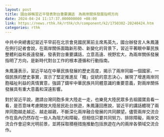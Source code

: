 ```yaml
---
layout: post
title: 國台辦稱習近平發表對台重要講話　為兩岸關係發展指明方向
date: 2024-04-24 11:17:37.000000000 +08:00
link: https://news.rthk.hk/rthk/ch/component/k2/1750302-20240424.htm
categories: rthk
---
```


中共中央總書記習近平早前在北京會見國民黨前主席馬英九，國台辦發言人朱鳳蓮在例行記者會說，在兩岸關係面臨新形勢、新變化的背景下，習近平著眼中華民族整體利益和長遠發展，發表對台重要講話，立意高遠、視野宏大，為兩岸關係發展指明了方向，是新時代對台工作的根本遵循和行動指南。

朱鳳蓮表示，習近平站在中華民族發展的歷史高度，揭示了兩岸同屬一個國家、一個民族的歷史事實，宣示了堅定推進反「獨」促統的意志決心，展現了增進兩岸同胞福祉利益的真情實意，強調了鑄牢中華民族共同體意識的重要意義，對兩岸關係發展具有重大意義和深遠影響。

對於習近平說，邀請台灣同胞多來大陸走一走，也樂見大陸民眾多去祖國寶島看一看，是否意味考慮開放大陸居民赴台旅遊，朱鳳蓮回應說，習近平的講話體現了兩岸同胞越走越近、越走越親，不斷深化兩岸融合發展的共同願望。儘管兩岸交流合作在島內仍然存在一些人為阻力和障礙，但相信只要共同努力、排除障礙，兩岸交流合作會迎來光明前景，並將採取積極措施推動包括旅遊在內的兩岸各領域交流合作。
